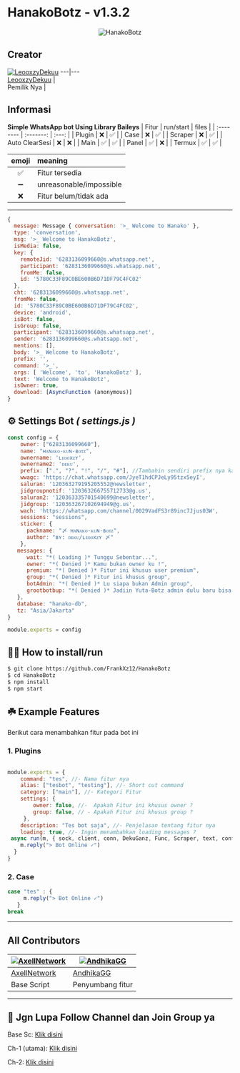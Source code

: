 # **HanakoBotz - v1.3.2** 
<p align="center">
  <img title="HanakoBotz" src="https://files.catbox.moe/movzsb.jpg">
</p>

## **Creator**
[![LeooxzyDekuu](https://github.com/LeooxzyDekuu.png?size=400)](https://github.com/LeooxzyDekuu)
---|---  
[LeooxzyDekuu](https://github.com/LeooxzyDekuu) |  
Pemilik Nya |

## Informasi

**Simple WhatsApp bot Using Library Baileys**
| Fitur             | run/start | files | 
| :--------         | :-------: | :---: | 
| Plugin            | ❌        | ✅    |
| Case              | ❌        | ✅    |
| Scraper           | ❌        | ✅    |
| Auto ClearSesi    | ❌        | ❌    |
| Main              | ✅        | ✅    |
| Panel             | ✅        | ❌    |
| Termux            | ✅        | ✅    |

| emoji   | meaning                 |
| :-----: | :---------------------- |
| ✅      | Fitur tersedia          |
| ➖      | unreasonable/impossible |
| ❌      | Fitur belum/tidak ada   |

---

```javascript
{
  message: Message { conversation: '>_ Welcome to Hanako' },
  type: 'conversation',
  msg: '>_ Welcome to HanakoBotz',
  isMedia: false,
  key: {
    remoteJid: '6283136099660@s.whatsapp.net',
    participant: '6283136099660@s.whatsapp.net',
    fromMe: false,
    id: '5780C33F89C0BE600B6D71DF79C4FC02'
  },
  cht: '6283136099660@s.whatsapp.net',
  fromMe: false,
  id: '5780C33F89C0BE600B6D71DF79C4FC02',
  device: 'android',
  isBot: false,
  isGroup: false,
  participant: '6283136099660@s.whatsapp.net',
  sender: '6283136099660@s.whatsapp.net',
  mentions: [],
  body: '>_ Welcome to HanakoBotz',
  prefix: '',
  command: '>_',
  args: [ 'Welcome', 'to', 'HanakoBotz' ],
  text: 'Welcome to HanakoBotz',
  isOwner: true,
  download: [AsyncFunction (anonymous)]
}
```
## ⚙️ Settings Bot ***( settings.js )***

```javascript
const config = {
    owner: ["6283136099660"],
    name: "ʜᴀɴᴀᴋᴏ-ᴋᴜɴ-ʙᴏᴛᴢ",
    ownername: 'ʟᴇᴏᴏxᴢʏ', 
    ownername2: 'ᴅᴇᴋᴜ',
    prefix: [".", "?", "!", "/", "#"], //Tambahin sendiri prefix nya kalo kurang
    wwagc: 'https://chat.whatsapp.com/JyeT1hdCPJeLy95tzx5eyI',
    saluran: '120363279195205552@newsletter', 
    jidgroupnotif: '120363266755712733@g.us', 
    saluran2: '120363335701540699@newsletter', 
    jidgroup: '120363267102694949@g.us', 
    wach: 'https://whatsapp.com/channel/0029VadFS3r89inc7Jjus03W', 
    sessions: "sessions",
    sticker: {
      packname: "〆 ʜᴀɴᴀᴋᴏ-ᴋᴜɴ-ʙᴏᴛᴢ",
      author: "ʙʏ: ᴅᴇᴋᴜ/ʟᴇᴏᴏxᴢʏ 〆"
    },
   messages: {
      wait: "*( Loading )* Tunggu Sebentar...",
      owner: "*( Denied )* Kamu bukan owner ku !",
      premium: "*( Denied )* Fitur ini khusus user premium",
      group: "*( Denied )* Fitur ini khusus group",
      botAdmin: "*( Denied )* Lu siapa bukan Admin group",
      grootbotbup: "*( Denied )* Jadiin Yuta-Botz admin dulu baru bisa akses",
   },
   database: "hanako-db",
   tz: "Asia/Jakarta"
}

module.exports = config
```


## 👨‍💻 How to install/run


```bash
$ git clone https://github.com/FrankXz12/HanakoBotz
$ cd HanakoBotz
$ npm install
$ npm start
```

## ☘️ Example Features
Berikut cara menambahkan fitur pada bot ini

### 1. Plugins

```javascript

module.exports = {
    command: "tes", //- Nama fitur nya
    alias: ["tesbot", "testing"], //- Short cut command
    category: ["main"], //- Kategori Fitur 
    settings: {
        owner: false, //-  Apakah Fitur ini khusus owner ?
        group: false, // - Apakah Fitur ini khusus group ?
     },
    description: "Tes bot saja", //- Penjelasan tentang fitur nya
    loading: true, //- Ingin menambahkan loading messages ?
 async run(m, { sock, client, conn, DekuGanz, Func, Scraper, text, config }) {
    m.reply("> Bot Online ✓")
  }
}
```
### 2. Case

```javascript
case "tes" : {
     m.reply("> Bot Online ✓")
   }
break
```

---  

## **All Contributors**  
[![AxellNetwork](https://github.com/AxellNetwork.png?size=100)](https://github.com/AxellNetwork) | [![AndhikaGG](https://github.com/AndhikaGG.png?size=100)](https://github.com/AndhikaGG)  
---|---  
[AxellNetwork](https://github.com/AxellNetwork) | [AndhikaGG](https://github.com/ERLANRAHMAT)  
Base Script | Penyumbang fitur

---

## 📢 Jgn Lupa Follow Channel dan Join Group ya

<p>Base Sc: <a href="https://whatsapp.com/channel/0029Vb0YWvYJ3jusF2nk9U1P">Klik disini</a></p>

<p>Ch-1 (utama): <a href="https://whatsapp.com/channel/0029VadFS3r89inc7Jjus03W">Klik disini</a></p>

<p>Ch-2: <a href="https://whatsapp.com/channel/0029VateyJuKWEKhJMRKEL20">Klik disini</a></p>
